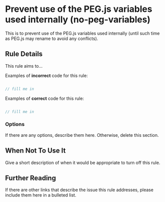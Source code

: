 # Prevent use of the PEG.js variables used internally (no-peg-variables)

This is to prevent use of the PEG.js variables used internally (until such time as PEG.js may rename to avoid any conflicts).

## Rule Details

This rule aims to...

Examples of **incorrect** code for this rule:

```js

// fill me in

```

Examples of **correct** code for this rule:

```js

// fill me in

```

### Options

If there are any options, describe them here. Otherwise, delete this section.

## When Not To Use It

Give a short description of when it would be appropriate to turn off this rule.

## Further Reading

If there are other links that describe the issue this rule addresses, please include them here in a bulleted list.
